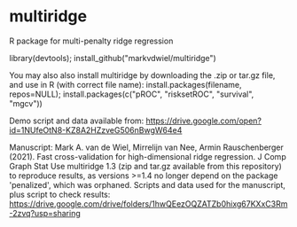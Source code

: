 # multiridge
R package for multi-penalty ridge regression

library(devtools);
install_github("markvdwiel/multiridge")

You may also also install multiridge by downloading the .zip or tar.gz file, and use in R (with correct file name):
install.packages(filename, repos=NULL); install.packages(c("pROC", "risksetROC", "survival", "mgcv"))

Demo script and data available from: https://drive.google.com/open?id=1NUfeOtN8-KZ8A2HZzveG506nBwgW64e4

Manuscript: Mark A. van de Wiel, Mirrelijn van Nee, Armin Rauschenberger (2021). Fast cross-validation for high-dimensional ridge regression. J Comp Graph Stat
Use multiridge 1.3 (zip and tar.gz available from this repository) to reproduce results, as versions >=1.4 no longer depend on the package 'penalized', which was orphaned. Scripts and data used for the manuscript, plus script to check results: https://drive.google.com/drive/folders/1hwQEezOQZATZb0hixg67KXxC3Rm-2zvq?usp=sharing

